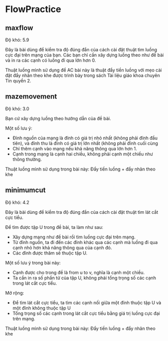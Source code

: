 # FlowPractice
## maxflow
Độ khó: 5.9

Đây là bài dùng để kiểm tra độ đúng đắn của cách cài đặt thuật tìm luồng cực đại trên mạng của bạn. Các bạn chỉ cần xây dựng luồng theo như đề bài và in ra các cạnh có luồng đi qua lớn hơn 0.

Thuật luồng mình sử dụng để AC bài này là thuật đẩy tiền luồng với mẹo cài đặt đẩy nhãn theo khe được trình bày trong sách Tài liệu giáo khoa chuyên Tin quyển 2. 

## mazemovement
Độ khó: 3.0

Bạn cứ xây dựng luồng theo hướng dẫn của đề bài. 

Một số lưu ý:
* Đỉnh nguồn của mạng là đỉnh có giá trị nhỏ nhất (không phải đỉnh đầu tiên), và đỉnh thu là đỉnh có giá trị lớn nhất (không phải đỉnh cuối cùng
* Chỉ thêm cạnh vào mạng nếu khả năng thông qua lớn hơn 1.
* Cạnh trong mạng là cạnh hai chiều, không phải cạnh một chiều như thông thường.

Thuật luồng mình sử dụng trong bài này: Đẩy tiền luồng + đẩy nhãn theo khe
## minimumcut
Độ khó: 4.2

Đây là bài dùng để kiểm tra độ đúng đắn của cách cài đặt thuật tìm lát cắt cực tiểu.

Để tìm được tập U trong đề bài, ta làm như sau:
* Xây dựng mạng như đề bài rồi tìm luồng cực đại trên mạng.
* Từ đỉnh nguồn, ta đi đến các đỉnh khác qua các cạnh mà luồng đi qua cạnh nhỏ hơn khả năng thông qua của cạnh đó.
* Các đỉnh được thăm sẽ thuộc tập U.

Một số lưu ý trong bài này:
* Cạnh được cho trong đề là from u to v, nghĩa là cạnh một chiều.
* Ta cần in ra số phần tử của tập U, không phải tổng trọng số các cạnh trong lát cắt cực tiểu.

Mở rộng: 
* Để tìm lát cắt cực tiểu, ta tìm các cạnh nối giữa một đỉnh thuộc tập U và một đỉnh không thuộc tập U
* Tổng trọng số các cạnh trong lát cắt cực tiểu bằng giá trị luồng cực đại trên mạng.

Thuật luồng mình sử dụng trong bài này: Đẩy tiền luồng + đẩy nhãn theo khe
